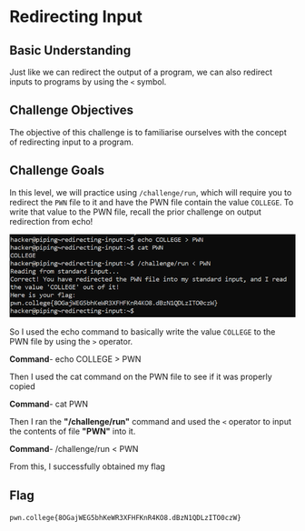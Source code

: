 # Redirecting Input

## Basic Understanding
Just like we can redirect the output of a program, we can also redirect inputs to programs by using the  `<` symbol. 

## Challenge Objectives

The objective of this challenge is to familiarise  ourselves with the concept of redirecting input to a program.

## Challenge Goals

In this level, we will practice using `/challenge/run`, which will require you to redirect the `PWN` file to it and have the PWN file contain the value `COLLEGE`. To write that value to the PWN file, recall the prior challenge on output redirection from echo!

![Error in loading image](image-5.png)

So I used the echo command to basically  write the value `COLLEGE` to the PWN file by using the `>` operator.

**Command**- echo COLLEGE > PWN

Then I used the cat command on the PWN file to see if it was properly copied

**Command**- cat PWN

Then I ran the **"/challenge/run"** command and used the `<` operator to input the contents of  file **"PWN"** into it.

**Command**-  /challenge/run < PWN

From this, I successfully obtained my flag

## Flag

`pwn.college{8OGajWEG5bhKeWR3XFHFKnR4KO8.dBzN1QDLzITO0czW}`

